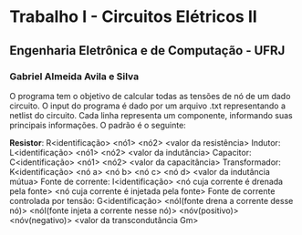 # Trabalho I - Circuitos Elétricos II
## Engenharia Eletrônica e de Computação - UFRJ
### Gabriel Almeida Avila e Silva

O programa tem o objetivo de calcular todas as tensões de nó de um dado circuito.
O input do programa é dado por um arquivo .txt representando a netlist do circuito. Cada linha representa um componente, informando suas principais informações. O padrão é o seguinte:

**Resistor**: R<identificação> <nó1> <nó2> <valor da resistência>
Indutor: L<identificação> <nó1> <nó2> <valor da indutância>
Capacitor: C<identificação> <nó1> <nó2> <valor da capacitância>
Transformador: K<identificação> <nó a> <nó b> <nó c> <nó d> <valor da indutância mútua>
Fonte de corrente: I<identificação> <nó cuja corrente é drenada pela fonte> <nó cuja corrente é injetada pela fonte> <valor da corrente>
Fonte de corrente controlada por tensão: G<identificação> <nóI(fonte drena a corrente desse nó)> <nóI(fonte injeta a corrente nesse nó)> <nóv(positivo)> <nóv(negativo)> <valor da transcondutância Gm>
